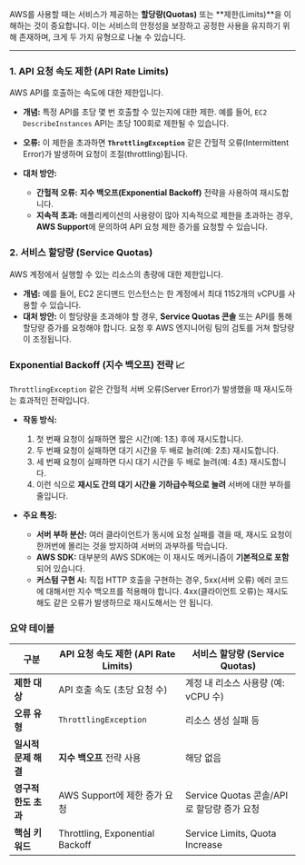 
AWS를 사용할 때는 서비스가 제공하는 **할당량(Quotas)** 또는 **제한(Limits)**을 이해하는 것이 중요합니다. 이는 서비스의 안정성을 보장하고 공정한 사용을 유지하기 위해 존재하며, 크게 두 가지 유형으로 나눌 수 있습니다.

---

### 1. API 요청 속도 제한 (API Rate Limits)

AWS API를 호출하는 속도에 대한 제한입니다.

- **개념:** 특정 API를 초당 몇 번 호출할 수 있는지에 대한 제한. 예를 들어, `EC2 DescribeInstances` API는 초당 100회로 제한될 수 있습니다.

- **오류:** 이 제한을 초과하면 **`ThrottlingException`** 같은 간헐적 오류(Intermittent Error)가 발생하며 요청이 조절(throttling)됩니다.
    
- **대처 방안:**
    
    - **간헐적 오류:** **지수 백오프(Exponential Backoff)** 전략을 사용하여 재시도합니다.
    - **지속적 초과:** 애플리케이션의 사용량이 많아 지속적으로 제한을 초과하는 경우, **AWS Support**에 문의하여 API 요청 제한 증가를 요청할 수 있습니다.


### 2. 서비스 할당량 (Service Quotas)

AWS 계정에서 실행할 수 있는 리소스의 총량에 대한 제한입니다.

- **개념:** 예를 들어, EC2 온디맨드 인스턴스는 한 계정에서 최대 1152개의 vCPU를 사용할 수 있습니다.
- **대처 방안:** 이 할당량을 초과해야 할 경우, **Service Quotas 콘솔** 또는 API를 통해 할당량 증가를 요청해야 합니다. 요청 후 AWS 엔지니어링 팀의 검토를 거쳐 할당량이 조정됩니다.


### Exponential Backoff (지수 백오프) 전략 📈

`ThrottlingException` 같은 간헐적 서버 오류(Server Error)가 발생했을 때 재시도하는 효과적인 전략입니다.

- **작동 방식:**
    1. 첫 번째 요청이 실패하면 짧은 시간(예: 1초) 후에 재시도합니다.
    2. 두 번째 요청이 실패하면 대기 시간을 두 배로 늘려(예: 2초) 재시도합니다.
    3. 세 번째 요청이 실패하면 다시 대기 시간을 두 배로 늘려(예: 4초) 재시도합니다.
    4. 이런 식으로 **재시도 간의 대기 시간을 기하급수적으로 늘려** 서버에 대한 부하를 줄입니다.

- **주요 특징:**
    
    - **서버 부하 분산:** 여러 클라이언트가 동시에 요청 실패를 겪을 때, 재시도 요청이 한꺼번에 몰리는 것을 방지하여 서버의 과부하를 막습니다.
    - **AWS SDK:** 대부분의 AWS SDK에는 이 재시도 메커니즘이 **기본적으로 포함**되어 있습니다.
    - **커스텀 구현 시:** 직접 HTTP 호출을 구현하는 경우, 5xx(서버 오류) 에러 코드에 대해서만 지수 백오프를 적용해야 합니다. 4xx(클라이언트 오류)는 재시도해도 같은 오류가 발생하므로 재시도해서는 안 됩니다.

### 요약 테이블

|구분|API 요청 속도 제한 (API Rate Limits)|서비스 할당량 (Service Quotas)|
|---|---|---|
|**제한 대상**|API 호출 속도 (초당 요청 수)|계정 내 리소스 사용량 (예: vCPU 수)|
|**오류 유형**|`ThrottlingException`|리소스 생성 실패 등|
|**일시적 문제 해결**|**지수 백오프** 전략 사용|해당 없음|
|**영구적 한도 초과**|AWS Support에 제한 증가 요청|Service Quotas 콘솔/API로 할당량 증가 요청|
|**핵심 키워드**|Throttling, Exponential Backoff|Service Limits, Quota Increase|